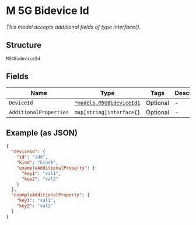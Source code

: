
# M 5G Bidevice Id

*This model accepts additional fields of type interface{}.*

## Structure

`M5GBideviceId`

## Fields

| Name | Type | Tags | Description |
|  --- | --- | --- | --- |
| `DeviceId` | [`*models.M5GBideviceId1`](../../doc/models/m-5g-bidevice-id-1.md) | Optional | - |
| `AdditionalProperties` | `map[string]interface{}` | Optional | - |

## Example (as JSON)

```json
{
  "deviceId": {
    "id": "id0",
    "kind": "kind8",
    "exampleAdditionalProperty": {
      "key1": "val1",
      "key2": "val2"
    }
  },
  "exampleAdditionalProperty": {
    "key1": "val1",
    "key2": "val2"
  }
}
```

